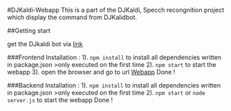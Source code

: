 #DJKaldi-Webapp
This is a part of the DJKaldi, Specch recongnition project which display the command from DJKalidbot.

##Getting start

  get the DJkaldi bot via [link](https://github.com/Pongpisit-Thanasutives/DjKaldi)

  ###Frontend Installation :
  1). `npm install` to install all dependencies written in package.json
    >only executed on the first time
  2). `npm start` to start the webapp
  3). open the browser and go to url [Webapp](http://localhost:3000)
  Done !

  ###Backend Installation :
  1). `npm install` to install all dependencies written in package.json
    >only executed on the first time
  2). `npm start` or `node server.js` to start the webapp
  Done !

